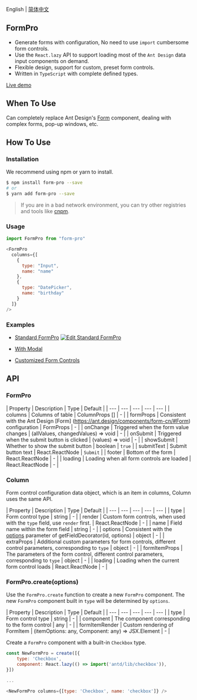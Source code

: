 English | [简体中文](./README-zh_CN.md)

## FormPro

- Generate forms with configuration, No need to use `import` cumbersome form controls.
- Use the `React.lazy` API to support loading most of the `Ant Design` data input components on demand.
- Flexible design, support for custom, preset form controls.
- Written in `TypeScript` with complete defined types.

[Live demo](https://codesandbox.io/s/standard-formpro-18usg?fontsize=14)

## When To Use

Can completely replace Ant Design's [Form](https://ant.design/components/form/#Form) component, dealing with complex forms, pop-up windows, etc.  

## How To Use

### Installation

We recommend using npm or yarn to install.

```bash
$ npm install form-pro --save 
# or
$ yarn add form-pro --save
```

> If you are in a bad network environment, you can try other registries and tools like  [cnpm](https://github.com/cnpm/cnpm).

### Usage

```js
import FormPro from "form-pro"

<FormPro
  columns={[
    {
      type: "Input",
      name: "name"
    },
    {
      type: "DatePicker",
      name: "birthday"
    }
  ]}
/>
```

### Examples

- [Standard FormPro](https://form-pro.now.sh/?path=/story/components-formpro--standard-formpro) 
  [![Edit Standard FormPro](https://codesandbox.io/static/img/play-codesandbox.svg)](https://codesandbox.io/s/standard-formpro-18usg?fontsize=14)

- [With Modal](https://form-pro.now.sh/?path=/?path=/story/components-formpro--with-modal) 
- [Customized Form Controls](https://form-pro.now.sh/?path=/story/components-formpro--customized-form-controls) 


## API

### FormPro

| Property | Description | Type | Default | 
| --- | --- | --- | --- | --- |
| columns | Columns of table | ColumnProps [] | - |
| formProps | Consistent with the Ant Design [Form] (https://ant.design/components/form-cn/#Form) configuration | FormProps | -   |
| onChange | Triggered when the form value changes | (allValues, changedValues) => void |  -  | 
| onSubmit | Triggered when the submit button is clicked | (values) => void |  -  | 
| showSubmit | Whether to show the submit button | boolean |  `true`  | 
| submitText | Submit button text | React.ReactNode |  `Submit`  | 
| footer | Bottom of the form | React.ReactNode |  -  | 
| loading | Loading when all form controls are loaded | React.ReactNode |  -  | 

### Column

Form control configuration data object, which is an item in columns, Column uses the same API.

| Property | Description | Type | Default | 
| --- | --- | --- | --- | --- |
| type | Form control type | string | - |
| render | Custom form controls, when used with the `type` field, use `render` first. | React.ReactNode | - |
| name | Field name within the form field | string | - |
| options | Consistent with the [options](https://ant.design/components/form/#getFieldDecorator(id,-options)-parameters) parameter of getFieldDecorator(id, options) | object | - |
| extraProps | Additional custom parameters for form controls, different control parameters, corresponding to `type` | object | - |
| formItemProps | The parameters of the form control, different control parameters, corresponding to `type` | object  | - |
| loading | Loading when the current form control loads | React.ReactNode | - |

### FormPro.create(options)

Use the `FormPro.create` function to create a new `FormPro` component. The new `FormPro` component built in `type` will be determined by `options`.

| Property | Description | Type | Default | 
| --- | --- | --- | --- | --- |
| type | Form control type | string | - |
| component | The component corresponding to the form control | any | - |
| formItemRender | Custom rendering of FormItem |  (itemOptions: any, Component: any) => JSX.Element | - |

Create a `FormPro` component with a built-in `Checkbox` type.

```javascript
const NewFormPro = create([{
    type: 'Checkbox',
    component: React.lazy(() => import('antd/lib/checkbox')),
}])  

...

<NewFormPro columns={[type: 'Checkbox', name: 'checkbox']} />
```
